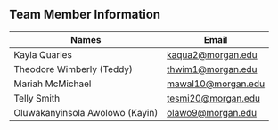 ## **Team Member Information**

| **Names** | **Email** |
| --- | --- |
| Kayla Quarles | <kaqua2@morgan.edu> |
| Theodore Wimberly (Teddy) | <thwim1@morgan.edu> |
| Mariah McMichael | <mawal10@morgan.edu> |
| Telly Smith | <tesmi20@morgan.edu> |
| Oluwakanyinsola Awolowo (Kayin) | <olawo9@morgan.edu> |
